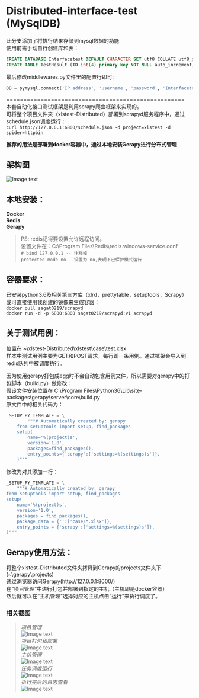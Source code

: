 # Distributed-interface-test (MySqlDB)
此分支添加了将执行结果存储到mysql数据的功能  
使用前需手动自行创建库和表：  
```sql
CREATE DATABASE Interfacetest DEFAULT CHARACTER SET utf8 COLLATE utf8_general_ci；
CREATE TABLE TestResult (ID int(4) primary key NOT NULL auto_increment, TestNumber INT(4) NULL, URL VARCHAR(255) NULL, ActualCode INT(4) NULL, ExpectCode INT(4) NULL, Result TINYINT(1) NULL);  
```
最后修改middlewares.py文件里的配置行即可:  
```python
DB = pymysql.connect('IP address', 'username', 'password', 'Interfacetest', charset='utf8', port=3306)
```  

====================================================    
本套自动化接口测试框架是利用scrapy爬虫框架来实现的。  
可将整个项目文件夹（xlstest-Distributed）部署到scrapyd服务程序中，通过schedule.json调度运行：  
`curl http://127.0.0.1:6800/schedule.json -d project=xlstest -d spider=httpbin`  

**推荐的用法是部署到docker容器中，通过本地安装Gerapy进行分布式管理**  
## 架构图  
![Image text](https://github.com/Sagat0219/Distributed-interface-test/blob/master/frame2.jpg)  

## 本地安装：  
**Docker**  
**Redis**  
**Gerapy**  
> PS: redis记得要设置允许远程访问。  
> 设置文件在：C:\Program Files\Redis\redis.windows-service.conf  
`# bind 127.0.0.1 -- 注释掉`  
`protected-mode no --设置为 no,表明不已保护模式运行`  

## 容器要求：
已安装python3.6及相关第三方库（xlrd，prettytable，setuptools，Scrapy）  
或可直接使用我创建的镜像来生成容器：  
`docker pull sagat0219/scrapyd`  
`docker run -d -p 6800:6800 sagat0219/scrapyd:v1 scrapyd`  

## 关于测试用例：  
位置在 ~\xlstest-Distributed\xlstest\case\test.xlsx  
样本中测试用例主要为GET和POST请求，每行即一条用例。通过框架会导入到redis队列中被调度执行。  
  
因为使用gerapy打包成egg时不会自动包含用例文件，所以需要对gerapy中的打包脚本（build.py）做修改：  
假设文件安装位置在 C:\Program Files\Python36\Lib\site-packages\gerapy\server\core\build.py  
原文件中的相关代码为：
```python
_SETUP_PY_TEMPLATE = \
        """# Automatically created by: gerapy
    from setuptools import setup, find_packages
    setup(
        name='%(project)s',
        version='1.0',
        packages=find_packages(),
        entry_points={'scrapy':['settings=%(settings)s']},
    )"""
```
修改为对其添加一行：
```python
_SETUP_PY_TEMPLATE = \
    """# Automatically created by: gerapy
from setuptools import setup, find_packages
setup(
    name='%(project)s',
    version='1.0',
    packages = find_packages(),
    package_data = {'':['case/*.xlsx']},
    entry_points = {'scrapy':['settings=%(settings)s']},
)"""
```
## Gerapy使用方法：
将整个xlstest-Distributed文件夹拷贝到Gerapy的projects文件夹下(~\gerapy\projects)  
通过浏览器访问Gerapy(http://127.0.0.1:8000/)  
在“项目管理”中进行打包并部署到指定的主机（主机即是docker容器）  
然后就可以在“主机管理”选择对应的主机点击“运行”来执行调度了。  

### 相关截图  
> *项目管理*  
![Image text](https://github.com/Sagat0219/Distributed-interface-test/blob/master/ss1.png)  
> *项目打包和部署*  
![Image text](https://github.com/Sagat0219/Distributed-interface-test/blob/master/ss2.png)  
> *主机管理*  
![Image text](https://github.com/Sagat0219/Distributed-interface-test/blob/master/ss3.png)  
> *任务调度运行*  
![Image text](https://github.com/Sagat0219/Distributed-interface-test/blob/master/ss4.png)  
> *执行完后的日志查看*  
![Image text](https://github.com/Sagat0219/Distributed-interface-test/blob/master/ss5-log.png)    
